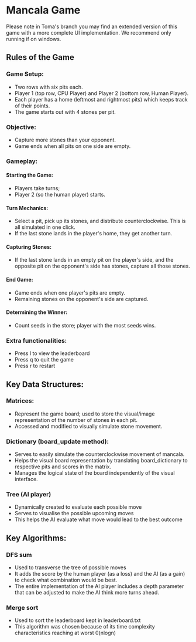 # Mancala Game

Please note in Toma's branch you may find an extended version of this game with a more complete UI implementation. We recommend only running if on windows.

## Rules of the Game

### Game Setup:

- Two rows with six pits each.
- Player 1 (top row, CPU Player) and Player 2 (bottom row, Human Player).
- Each player has a home (leftmost and rightmost pits) which keeps track of their points.
- The game starts out with 4 stones per pit.

### Objective:
- Capture more stones than your opponent.
- Game ends when all pits on one side are empty.

### Gameplay:

#### Starting the Game:

- Players take turns; 
- Player 2 (so the human player) starts.

#### Turn Mechanics:

- Select a pit, pick up its stones, and distribute counterclockwise. This is all simulated in one click.
- If the last stone lands in the player's home, they get another turn.

#### Capturing Stones:

- If the last stone lands in an empty pit on the player's side, and the opposite pit on the opponent's side has stones, capture all those stones.

#### End Game:

- Game ends when one player's pits are empty.
- Remaining stones on the opponent's side are captured.

#### Determining the Winner:

- Count seeds in the store; player with the most seeds wins.

### Extra functionalities:
- Press l to view the leaderboard
- Press q to quit the game
- Press r to restart

## Key Data Structures:

### Matrices:

- Represent the game board; used to store the visual/image representation of the number of stones in each pit.
- Accessed and modified to visually simulate stone movement.

### Dictionary (board_update method):

- Serves to easily simulate the counterclockwise movement of mancala.
- Helps the visual board representation by translating board_dictionary to respective pits and scores in the matrix.
- Manages the logical state of the board independently of the visual interface.

### Tree (AI player)
- Dynamically created to evaluate each possible move
- Serves to visualise the possible upcoming moves
- This helps the AI evaluate what move would lead to the best outcome


## Key Algorithms:

### DFS sum
- Used to transverse the tree of possible moves 
- It adds the score by the human player (as a loss) and the AI (as a gain) to check what combination would be best. 
- The entire implementation of the AI player includes a depth parameter that can be adjusted to make the AI think more turns ahead.

### Merge sort
- Used to sort the leaderboard kept in leaderboard.txt
- This algorithm was chosen because of its time complexity characteristics reaching at worst 0(nlogn)
